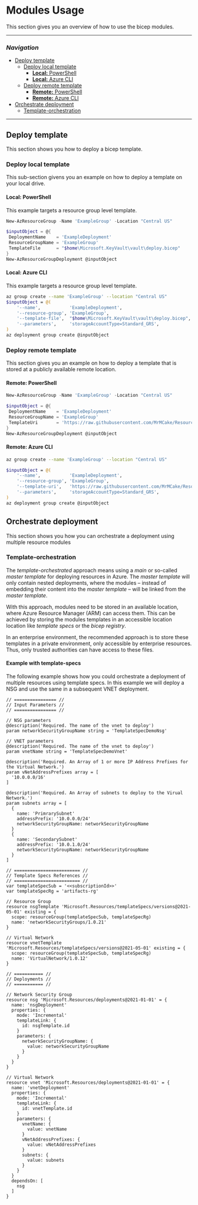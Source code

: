# Modules Usage

This section gives you an overview of how to use the bicep modules.

---

### _Navigation_

- [Deploy template](#deploy-template)
  - [Deploy local template](#deploy-local-template)
    - [**Local:** PowerShell](#local-powershell)
    - [**Local:** Azure CLI](#local-azure-cli)
  - [Deploy remote template](#deploy-remote-template)
    - [**Remote:** PowerShell](#remote-powershell)
    - [**Remote:** Azure CLI](#remote-azure-cli)
- [Orchestrate deployment](#orchestrate-deployment)
  - [Template-orchestration](#template-orchestration)
---

## Deploy template

This section shows you how to deploy a bicep template.

### Deploy local template

This sub-section givens you an example on how to deploy a template on your local drive.

#### **Local:** PowerShell

This example targets a resource group level template.

```PowerShell
New-AzResourceGroup -Name 'ExampleGroup' -Location "Central US"

$inputObject = @{
 DeploymentName    = 'ExampleDeployment'
 ResourceGroupName = 'ExampleGroup'
 TemplateFile      = "$home\Microsoft.KeyVault\vault\deploy.bicep"
}
New-AzResourceGroupDeployment @inputObject
```

#### **Local:** Azure CLI

This example targets a resource group level template.

```bash
az group create --name 'ExampleGroup' --location "Central US"
$inputObject = @(
    '--name',           'ExampleDeployment',
    '--resource-group', 'ExampleGroup',
    '--template-file',  "$home\Microsoft.KeyVault\vault\deploy.bicep",
    '--parameters',     'storageAccountType=Standard_GRS',
)
az deployment group create @inputObject
```

### Deploy remote template

This section gives you an example on how to deploy a template that is stored at a publicly available remote location.

#### **Remote:** PowerShell

```PowerShell
New-AzResourceGroup -Name 'ExampleGroup' -Location "Central US"

$inputObject = @{
 DeploymentName    = 'ExampleDeployment'
 ResourceGroupName = 'ExampleGroup'
 TemplateUri       = 'https://raw.githubusercontent.com/MrMCake/ResourceModules/main/arm/Microsoft.KeyVault/vaults/deploy.json'
}
New-AzResourceGroupDeployment @inputObject
```

#### **Remote:** Azure CLI

```bash
az group create --name 'ExampleGroup' --location "Central US"

$inputObject = @(
    '--name',           'ExampleDeployment',
    '--resource-group', 'ExampleGroup',
    '--template-uri',   'https://raw.githubusercontent.com/MrMCake/ResourceModules/main/arm/Microsoft.KeyVault/vaults/deploy.json',
    '--parameters',     'storageAccountType=Standard_GRS',
)
az deployment group create @inputObject
```

## Orchestrate deployment

This section shows you how you can orchestrate a deployment using multiple resource modules

### Template-orchestration

The _template-orchestrated_ approach means using a _main_ or so-called _master template_ for deploying resources in Azure. The _master template_ will only contain nested deployments, where the modules – instead of embedding their content into the _master template_ – will be linked from the _master template_.

With this approach, modules need to be stored in an available location, where Azure Resource Manager (ARM) can access them. This can be achieved by storing the modules templates in an accessible location location like _template specs_ or the _bicep registry_.

In an enterprise environment, the recommended approach is to store these templates in a private environment, only accessible by enterprise resources. Thus, only trusted authorities can have access to these files.

#### Example with template-specs

The following example shows how you could orchestrate a deployment of multiple resources using template specs. In this example we will deploy a NSG and use the same in a subsequent VNET deployment.

```bicep
// ================ //
// Input Parameters //
// ================ //

// NSG parameters
@description('Required. The name of the vnet to deploy')
param networkSecurityGroupName string = 'TemplateSpecDemoNsg'

// VNET parameters
@description('Required. The name of the vnet to deploy')
param vnetName string = 'TemplateSpecDemoVnet'

@description('Required. An Array of 1 or more IP Address Prefixes for the Virtual Network.')
param vNetAddressPrefixes array = [
  '10.0.0.0/16'
]

@description('Required. An Array of subnets to deploy to the Virual Network.')
param subnets array = [
  {
    name: 'PrimrarySubnet'
    addressPrefix: '10.0.0.0/24'
    networkSecurityGroupName: networkSecurityGroupName
  }
  {
    name: 'SecondarySubnet'
    addressPrefix: '10.0.1.0/24'
    networkSecurityGroupName: networkSecurityGroupName
  }
]

// ========================= //
// Template Specs References //
// ========================= //
var templateSpecSub = '<<subscriptionId>>'
var templateSpecRg = 'artifacts-rg'

// Resource Group
resource nsgTemplate 'Microsoft.Resources/templateSpecs/versions@2021-05-01' existing = {
  scope: resourceGroup(templateSpecSub, templateSpecRg)
  name: 'networkSecurityGroups/1.0.21'
}

// Virtual Network
resource vnetTemplate 'Microsoft.Resources/templateSpecs/versions@2021-05-01' existing = {
  scope: resourceGroup(templateSpecSub, templateSpecRg)
  name: 'VirtualNetwork/1.0.12'
}

// =========== //
// Deployments //
// =========== //

// Network Security Group
resource nsg 'Microsoft.Resources/deployments@2021-01-01' = {
  name: 'nsgDeployment'
  properties: {
    mode: 'Incremental'
    templateLink: {
      id: nsgTemplate.id
    }
    parameters: {
      networkSecurityGroupName: {
        value: networkSecurityGroupName
      }
    }
  }
}

// Virtual Network
resource vnet 'Microsoft.Resources/deployments@2021-01-01' = {
  name: 'vnetDeployment'
  properties: {
    mode: 'Incremental'
    templateLink: {
      id: vnetTemplate.id
    }
    parameters: {
      vnetName: {
        value: vnetName
      }
      vNetAddressPrefixes: {
        value: vNetAddressPrefixes
      }
      subnets: {
        value: subnets
      }
    }
  }
  dependsOn: [
    nsg
  ]
}
```
